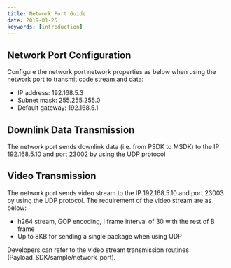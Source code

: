 ```yaml
---
title: Network Port Guide
date: 2019-01-25
keywords: [introduction]
---
```


## Network Port Configuration
Configure the network port network properties as below when using the network port to transmit code stream and data:

- IP address: 192.168.5.3
- Subnet mask: 255.255.255.0
- Default gateway: 192.168.5.1

## Downlink Data Transmission
The network port sends downlink data (i.e. from PSDK to MSDK) to the IP 192.168.5.10 and port 23002 by using the UDP protocol

## Video Transmission
The network port sends video stream to the IP 192.168.5.10 and port 23003 by using the UDP protocol.
The requirement of the video stream are as below:

- h264 stream, GOP encoding, I frame interval of 30 with the rest of B frame
- Up to 8KB for sending a single package when using UDP

Developers can refer to the video stream transmission routines (Payload_SDK/sample/network_port).
